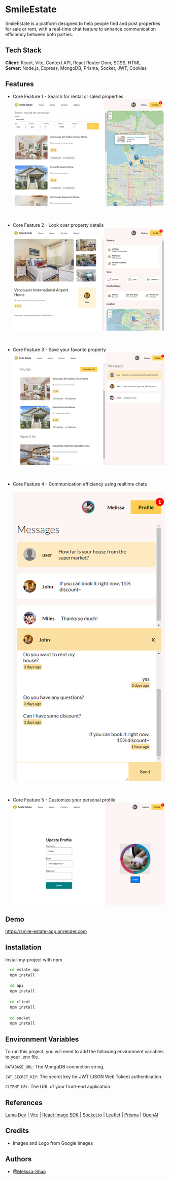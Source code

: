 
# SmileEstate 

SmileEstate is a platform designed to help people find and post properties for sale or rent, with a real-time chat feature to enhance communication efficiency between both parties.


## Tech Stack

**Client:** React, Vite, Context API, React Router Dom, SCSS, HTML<br>
**Server:** Node.js, Express, MongoDB, Prisma, Socket, JWT, Cookies


## Features

- Core Feature 1 - Search for rental or saled properties<br>
   ![Core Feature 1: Search properties](client/public/feature_search.png)<br><br><br>

- Core Feature 2 - Look over property details<br>
   ![Core Feature 2: Single property details](client/public/feature_singleDetails.png)<br><br><br>

- Core Feature 3 - Save your favorite property<br>
   ![Core Feature 3: Save property](client/public/feature_saveList.png)<br><br><br>

- Core Feature 4 - Communication efficiency using realtime chats<br><br>
   ![Core Feature 4: RealTime Chats](client/public/feature_realtimeChat.png)<br><br><br>

- Core Feature 5 - Customize your personal profile<br>
   ![Core Feature 5: Customize profile](client/public/feature_customize.png)

## Demo

https://smile-estate-app.onrender.com


## Installation

Install my-project with npm

```bash
  cd estate_app
  npm install

  cd api
  npm install

  cd client
  npm install

  cd socket
  npm install
```
    
## Environment Variables

To run this project, you will need to add the following environment variables to your .env file.

`DATABASE_URL`: The MongoDB connection string.

`JWT_SECRET_KEY`: The secret key for JWT (JSON Web Token) authentication.

`CLIENT_URL`: The URL of your front-end application.


## References

[Lama Dev](https://www.youtube.com/watch?v=eJ3YysWaP_A) | [Vite](https://vitejs.dev/) | [React Image SDK](https://cloudinary.com/documentation/react_image_and_video_upload) | [Socket.io](https://socket.io/docs/v4/tutorial/introduction) | [Leaflet](https://leafletjs.com/) | [Prisma](https://www.prisma.io/) | [OpenAI](https://openai.com/)

## Credits
- Images and Logo from Google Images
## Authors

- [@Melissa-Shao](https://github.com/Melissa-Shao)